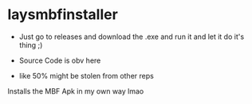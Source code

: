 # laysmbfinstaller

- Just go to releases and download the .exe and run it and let it do it's thing ;)
- Source Code is obv here

- like 50% might be stolen from other reps 

Installs the MBF Apk in my own way lmao
